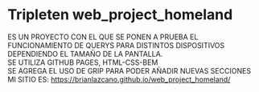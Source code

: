 # Tripleten web_project_homeland

ES UN PROYECTO CON EL QUE SE PONEN A PRUEBA EL FUNCIONAMIENTO DE QUERYS PARA DISTINTOS DISPOSITIVOS DEPENDIENDO EL TAMAÑO DE LA PANTALLA.  
SE UTILIZA GITHUB PAGES, HTML-CSS-BEM  
SE AGREGA EL USO DE GRIP PARA PODER AÑADIR NUEVAS SECCIONES  
MI SITIO ES: https://brianlazcano.github.io/web_project_homeland/
